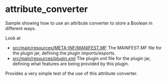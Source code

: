 attribute_converter
===================

Sample showing how to use an attribute converter to store a Boolean in
different ways.

Look at

* <a href="https://github.com/datanucleus/samples-jpa/blob/master/attribute_converter/src/main/resources/META-INF/MANIFEST.MF">src/main/resources/META-INF/MANIFEST.MF</a>  The MAINFEST.MF file for the plugin jar, defining the plugin imports/exports.
* <a href="https://github.com/datanucleus/samples-jpa/blob/master/attribute_converter/src/main/resources/plugin.xml">src/main/resources/plugin.xml</a>   The plugin.xml file for the plugin jar, defining what features are being provided by this plugin.

Provides a very simple test of the use of this attribute converter.


